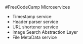 #FreeCodeCamp Microservices

* Timestamp service
* Header parser service
* URL shortener service
* Image Search Abstraction Layer
* File MetaData service
